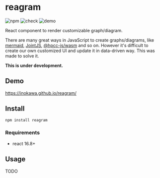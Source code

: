# reagram

![npm](https://img.shields.io/npm/v/reagram) ![check](https://github.com/inokawa/reagram/workflows/check/badge.svg) ![demo](https://github.com/inokawa/reagram/workflows/demo/badge.svg)

React component to render customizable graph/diagram.

There are many great ways in JavaScript to create graphs/diagrams, like [mermaid](https://github.com/mermaid-js/mermaid), [JointJS](https://www.jointjs.com/), [@hpcc-js/wasm](https://github.com/hpcc-systems/hpcc-js-wasm#graphviz-graphvizlibwasm) and so on.
However it's difficult to create our own customized UI and update it in data-driven way.
This was made to solve it.

**This is under development.**

## Demo

https://inokawa.github.io/reagram/

## Install

```sh
npm install reagram
```

### Requirements

- react 16.8+

## Usage

TODO
